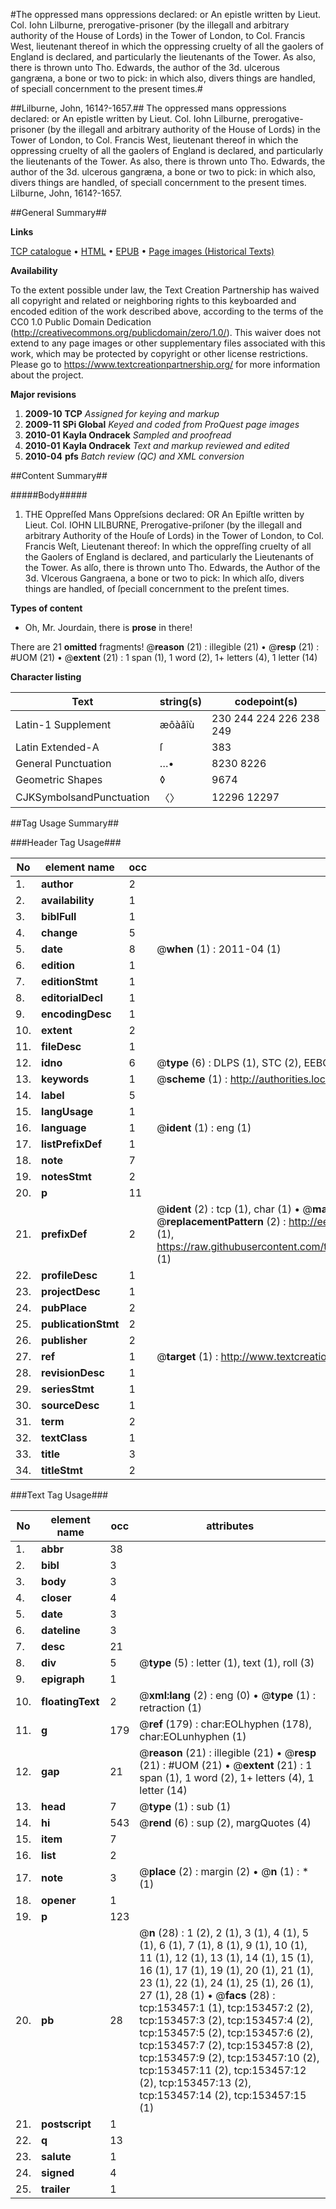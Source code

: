 #The oppressed mans oppressions declared: or An epistle written by Lieut. Col. Iohn Lilburne, prerogative-prisoner (by the illegall and arbitrary authority of the House of Lords) in the Tower of London, to Col. Francis West, lieutenant thereof in which the oppressing cruelty of all the gaolers of England is declared, and particularly the lieutenants of the Tower. As also, there is thrown unto Tho. Edwards, the author of the 3d. ulcerous gangræna, a bone or two to pick: in which also, divers things are handled, of speciall concernment to the present times.#

##Lilburne, John, 1614?-1657.##
The oppressed mans oppressions declared: or An epistle written by Lieut. Col. Iohn Lilburne, prerogative-prisoner (by the illegall and arbitrary authority of the House of Lords) in the Tower of London, to Col. Francis West, lieutenant thereof in which the oppressing cruelty of all the gaolers of England is declared, and particularly the lieutenants of the Tower. As also, there is thrown unto Tho. Edwards, the author of the 3d. ulcerous gangræna, a bone or two to pick: in which also, divers things are handled, of speciall concernment to the present times.
Lilburne, John, 1614?-1657.

##General Summary##

**Links**

[TCP catalogue](http://www.ota.ox.ac.uk/tcp/)  • 
[HTML](http://tei.it.ox.ac.uk/tcp/Texts-HTML/free/A88/A88227.html)  • 
[EPUB](http://tei.it.ox.ac.uk/tcp/Texts-EPUB/free/A88/A88227.epub) • 
[Page images (Historical Texts)](https://historicaltexts.jisc.ac.uk/eebo-99899413e)

**Availability**

To the extent possible under law, the Text Creation Partnership has waived all copyright and related or neighboring rights to this keyboarded and encoded edition of the work described above, according to the terms of the CC0 1.0 Public Domain Dedication (http://creativecommons.org/publicdomain/zero/1.0/). This waiver does not extend to any page images or other supplementary files associated with this work, which may be protected by copyright or other license restrictions. Please go to https://www.textcreationpartnership.org/ for more information about the project.

**Major revisions**

1. __2009-10__ __TCP__ *Assigned for keying and markup*
1. __2009-11__ __SPi Global__ *Keyed and coded from ProQuest page images*
1. __2010-01__ __Kayla Ondracek__ *Sampled and proofread*
1. __2010-01__ __Kayla Ondracek__ *Text and markup reviewed and edited*
1. __2010-04__ __pfs__ *Batch review (QC) and XML conversion*

##Content Summary##

#####Body#####

1. THE Oppreſſed Mans Oppreſsions declared: OR An Epiſtle written by Lieut. Col. IOHN LILBURNE, Prerogative-priſoner (by the illegall and arbitrary Authority of the Houſe of Lords) in the Tower of London, to Col. Francis Weſt, Lieutenant thereof: In which the oppreſſing cruelty of all the Gaolers of England is declared, and particularly the Lieutenants of the Tower. As alſo, there is thrown unto Tho. Edwards, the Author of the 3d. Vlcerous Gangraena, a bone or two to pick: In which alſo, divers things are handled, of ſpeciall concernment to the preſent times.

**Types of content**

  * Oh, Mr. Jourdain, there is **prose** in there!

There are 21 **omitted** fragments! 
 @__reason__ (21) : illegible (21)  •  @__resp__ (21) : #UOM (21)  •  @__extent__ (21) : 1 span (1), 1 word (2), 1+ letters (4), 1 letter (14)

**Character listing**


|Text|string(s)|codepoint(s)|
|---|---|---|
|Latin-1 Supplement|æôàâîù|230 244 224 226 238 249|
|Latin Extended-A|ſ|383|
|General Punctuation|…•|8230 8226|
|Geometric Shapes|◊|9674|
|CJKSymbolsandPunctuation|〈〉|12296 12297|

##Tag Usage Summary##

###Header Tag Usage###

|No|element name|occ|attributes|
|---|---|---|---|
|1.|__author__|2||
|2.|__availability__|1||
|3.|__biblFull__|1||
|4.|__change__|5||
|5.|__date__|8| @__when__ (1) : 2011-04 (1)|
|6.|__edition__|1||
|7.|__editionStmt__|1||
|8.|__editorialDecl__|1||
|9.|__encodingDesc__|1||
|10.|__extent__|2||
|11.|__fileDesc__|1||
|12.|__idno__|6| @__type__ (6) : DLPS (1), STC (2), EEBO-CITATION (1), PROQUEST (1), VID (1)|
|13.|__keywords__|1| @__scheme__ (1) : http://authorities.loc.gov/ (1)|
|14.|__label__|5||
|15.|__langUsage__|1||
|16.|__language__|1| @__ident__ (1) : eng (1)|
|17.|__listPrefixDef__|1||
|18.|__note__|7||
|19.|__notesStmt__|2||
|20.|__p__|11||
|21.|__prefixDef__|2| @__ident__ (2) : tcp (1), char (1)  •  @__matchPattern__ (2) : ([0-9\-]+):([0-9IVX]+) (1), (.+) (1)  •  @__replacementPattern__ (2) : http://eebo.chadwyck.com/downloadtiff?vid=$1&page=$2 (1), https://raw.githubusercontent.com/textcreationpartnership/Texts/master/tcpchars.xml#$1 (1)|
|22.|__profileDesc__|1||
|23.|__projectDesc__|1||
|24.|__pubPlace__|2||
|25.|__publicationStmt__|2||
|26.|__publisher__|2||
|27.|__ref__|1| @__target__ (1) : http://www.textcreationpartnership.org/docs/. (1)|
|28.|__revisionDesc__|1||
|29.|__seriesStmt__|1||
|30.|__sourceDesc__|1||
|31.|__term__|2||
|32.|__textClass__|1||
|33.|__title__|3||
|34.|__titleStmt__|2||


###Text Tag Usage###

|No|element name|occ|attributes|
|---|---|---|---|
|1.|__abbr__|38||
|2.|__bibl__|3||
|3.|__body__|3||
|4.|__closer__|4||
|5.|__date__|3||
|6.|__dateline__|3||
|7.|__desc__|21||
|8.|__div__|5| @__type__ (5) : letter (1), text (1), roll (3)|
|9.|__epigraph__|1||
|10.|__floatingText__|2| @__xml:lang__ (2) : eng (0)  •  @__type__ (1) : retraction (1)|
|11.|__g__|179| @__ref__ (179) : char:EOLhyphen (178), char:EOLunhyphen (1)|
|12.|__gap__|21| @__reason__ (21) : illegible (21)  •  @__resp__ (21) : #UOM (21)  •  @__extent__ (21) : 1 span (1), 1 word (2), 1+ letters (4), 1 letter (14)|
|13.|__head__|7| @__type__ (1) : sub (1)|
|14.|__hi__|543| @__rend__ (6) : sup (2), margQuotes (4)|
|15.|__item__|7||
|16.|__list__|2||
|17.|__note__|3| @__place__ (2) : margin (2)  •  @__n__ (1) : * (1)|
|18.|__opener__|1||
|19.|__p__|123||
|20.|__pb__|28| @__n__ (28) : 1 (2), 2 (1), 3 (1), 4 (1), 5 (1), 6 (1), 7 (1), 8 (1), 9 (1), 10 (1), 11 (1), 12 (1), 13 (1), 14 (1), 15 (1), 16 (1), 17 (1), 19 (1), 20 (1), 21 (1), 23 (1), 22 (1), 24 (1), 25 (1), 26 (1), 27 (1), 28 (1)  •  @__facs__ (28) : tcp:153457:1 (1), tcp:153457:2 (2), tcp:153457:3 (2), tcp:153457:4 (2), tcp:153457:5 (2), tcp:153457:6 (2), tcp:153457:7 (2), tcp:153457:8 (2), tcp:153457:9 (2), tcp:153457:10 (2), tcp:153457:11 (2), tcp:153457:12 (2), tcp:153457:13 (2), tcp:153457:14 (2), tcp:153457:15 (1)|
|21.|__postscript__|1||
|22.|__q__|13||
|23.|__salute__|1||
|24.|__signed__|4||
|25.|__trailer__|1||
